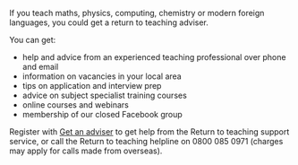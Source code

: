 If you teach maths, physics, computing, chemistry or modern foreign languages, you could get a return to teaching adviser.

You can get:

* help and advice from an experienced teaching professional over phone and email
* information on vacancies in your local area
* tips on application and interview prep
* advice on subject specialist training courses
* online courses and webinars
* membership of our closed Facebook group

Register with [Get an adviser](/tta-service) to get help from the Return to
teaching support service, or call the Return to teaching helpline on 0800 085
0971 (charges may apply for calls made from overseas).
